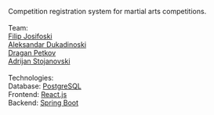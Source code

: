 Competition registration system for martial arts competitions.
<br/>
<br/>
Team:
<br/>
<a href="https://www.github.com/filipjosifoski">Filip Josifoski</a>
<br/>
<a href="https://www.github.com/AceDuk">Aleksandar Dukadinoski</a>
<br/>
<a href="https://www.github.com/petkovdragan">Dragan Petkov</a>
<br/>
<a href="https://www.github.com/adrijan78">Adrijan Stojanovski</a>
<br/>
<br/>
Technologies:
<br/>
Database: <a href="https://www.postgresql.org/">PostgreSQL</a>
<br/>
Frontend: <a href="https://reactjs.org/">React.js</a>
<br/>
Backend: <a href="https://spring.io/">Spring Boot</a>
